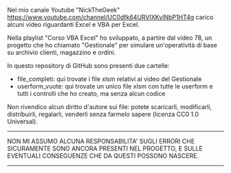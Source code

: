 Nel mio canale Youtube "NickTheGeek" https://www.youtube.com/channel/UC0dfk64URVIXKvlNbP1HT4g carico alcuni video riguardanti Excel e VBA per Excel.

Nella playlist "Corso VBA Excel" ho sviluppato, a partire dal video 78, un progetto che ho chiamato "Gestionale" per simulare un'operatività di base su archivio clienti, magazzino e ordini.

In questo repository di GitHub sono presenti due cartelle:
  - file_completi: qui trovate i file xlsm relativi ai video del Gestionale
  - userform_vuote: qui trovate un unico file xlsm con tutte le userform e tutti i controlli che ho creato, ma senza alcun codice

Non rivendico alcun diritto d'autore sui file: potete scaricarli, modificarli, distribuirli, regalarli, venderli senza farmelo sapere (licenza CC0 1.0 Universal).

*******************************************************************************************************
                                                                                                     
NON MI ASSUMO ALCUNA RESPONSABILITA' SUGLI ERRORI CHE SICURAMENTE SONO ANCORA PRESENTI NEL PROGETTO,
E SULLE EVENTUALI CONSEGUENZE CHE DA QUESTI POSSONO NASCERE.                                         
                                                                                                    
*******************************************************************************************************

